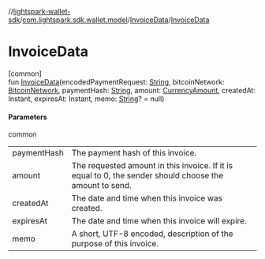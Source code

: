 //[lightspark-wallet-sdk](../../../index.md)/[com.lightspark.sdk.wallet.model](../index.md)/[InvoiceData](index.md)/[InvoiceData](-invoice-data.md)

# InvoiceData

[common]\
fun [InvoiceData](-invoice-data.md)(encodedPaymentRequest: [String](https://kotlinlang.org/api/latest/jvm/stdlib/kotlin/-string/index.html), bitcoinNetwork: [BitcoinNetwork](../-bitcoin-network/index.md), paymentHash: [String](https://kotlinlang.org/api/latest/jvm/stdlib/kotlin/-string/index.html), amount: [CurrencyAmount](../-currency-amount/index.md), createdAt: Instant, expiresAt: Instant, memo: [String](https://kotlinlang.org/api/latest/jvm/stdlib/kotlin/-string/index.html)? = null)

#### Parameters

common

| | |
|---|---|
| paymentHash | The payment hash of this invoice. |
| amount | The requested amount in this invoice. If it is equal to 0, the sender should choose the amount to send. |
| createdAt | The date and time when this invoice was created. |
| expiresAt | The date and time when this invoice will expire. |
| memo | A short, UTF-8 encoded, description of the purpose of this invoice. |
